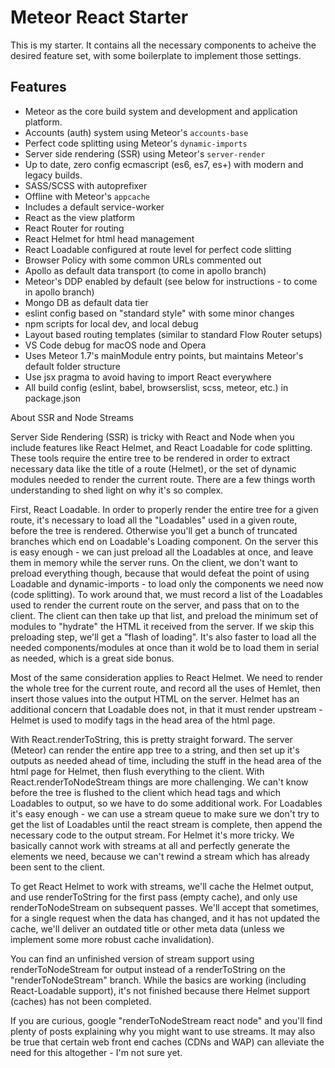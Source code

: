 Meteor React Starter
====================

This is my starter. It contains all the necessary components to acheive the desired feature set, with some boilerplate to implement those settings.

Features
--------

 * Meteor as the core build system and development and application platform.
 * Accounts (auth) system using Meteor's `accounts-base`
 * Perfect code splitting using Meteor's `dynamic-imports`
 * Server side rendering (SSR) using Meteor's `server-render`
 * Up to date, zero config ecmascript (es6, es7, es+) with modern and legacy builds.
 * SASS/SCSS with autoprefixer
 * Offline with Meteor's `appcache`
 * Includes a default service-worker
 * React as the view platform
 * React Router for routing
 * React Helmet for html head management
 * React Loadable configured at route level for perfect code slitting
 * Browser Policy with some common URLs commented out
 * Apollo as default data transport (to come in apollo branch)
 * Meteor's DDP enabled by default (see below for instructions - to come in apollo branch)
 * Mongo DB as default data tier
 * eslint config based on "standard style" with some minor changes
 * npm scripts for local dev, and local debug
 * Layout based routing templates (similar to standard Flow Router setups)
 * VS Code debug for macOS node and Opera
 * Uses Meteor 1.7's mainModule entry points, but maintains Meteor's default folder structure
 * Use jsx pragma to avoid having to import React everywhere
 * All build config (eslint, babel, browserslist, scss, meteor, etc.) in package.json

About SSR and Node Streams

Server Side Rendering (SSR) is tricky with React and Node when you include features like React Helmet, and React Loadable for code splitting. These tools require the entire tree to be rendered in order to extract necessary data like the title of a route (Helmet), or the set of dynamic modules needed to render the current route. There are a few things worth understanding to shed light on why it's so complex.

First, React Loadable. In order to properly render the entire tree for a given route, it's necessary to load all the "Loadables" used in a given route, before the tree is rendered. Otherwise you'll get a bunch of truncated branches which end on Loadable's Loading component. On the server this is easy enough - we can just preload all the Loadables at once, and leave them in memory while the server runs. On the client, we don't want to preload everything though, because that would defeat the point of using Loadable and dynamic-imports - to load only the components we need now (code splitting). To work around that, we must record a list of the Loadables used to render the current route on the server, and pass that on to the client. The client can then take up that list, and preload the minimum set of modules to "hydrate" the HTML it received from the server. If we skip this preloading step, we'll get a "flash of loading". It's also faster to load all the needed components/modules at once than it wold be to load them in serial as needed, which is a great side bonus.

Most of the same consideration applies to React Helmet. We need to render the whole tree for the current route, and record all the uses of Hemlet, then insert those values into the output HTML on the server. Helmet has an additional concern that Loadable does not, in that it must render upstream - Helmet is used to modify tags in the head area of the html page.

With React.renderToString, this is pretty straight forward. The server (Meteor) can render the entire app tree to a string, and then set up it's outputs as needed ahead of time, including the stuff in the head area of the html page for Helmet, then flush everything to the client. With React.renderToNodeStream things are more challenging. We can't know before the tree is flushed to the client which head tags and which Loadables to output, so we have to do some additional work. For Loadables it's easy enough - we can use a stream queue to make sure we don't try to get the list of Loadables until the react stream is complete, then append the necessary code to the output stream. For Helmet it's more tricky. We basically cannot work with streams at all and perfectly generate the elements we need, because we can't rewind a stream which has already been sent to the client.

To get React Helmet to work with streams, we'll cache the Helmet output, and use renderToString for the first pass (empty cache), and only use renderToNodeStream on subsequent passes. We'll accept that sometimes, for a single request when the data has changed, and it has not updated the cache, we'll deliver an outdated title or other meta data (unless we implement some more robust cache invalidation).

You can find an unfinished version of stream support using renderToNodeStream for output instead of a renderToString on the "renderToNodeStream" branch. While the basics are working (including React-Loadable support), it's not finished because there Helmet support (caches) has not been completed.

If you are curious, google "renderToNodeStream react node" and you'll find plenty of posts explaining why you might want to use streams. It may also be true that certain web front end caches (CDNs and WAP) can alleviate the need for this altogether - I'm not sure yet.
